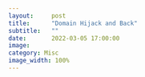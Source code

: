 ```yaml
---
layout:     post
title:      "Domain Hijack and Back"
subtitle:   ""
date:       2022-03-05 17:00:00
image: 
category: Misc
image_width: 100%
---
```



